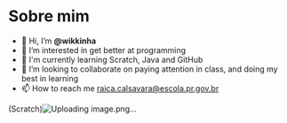 # Sobre mim
- 👋 Hi, I’m **@wikkinha**
- 👀 I’m interested in get better at programming
- 🌱 I'm currently learning Scratch, Java and GitHub
- 💞️ I’m looking to collaborate on 
paying attention in class, and doing my best in learning
- 📫 How to reach me raica.calsavara@escola.pr.gov.br

 (Scratch)![Uploading image.png…]()




<!---
wikkinha/wikkinha is a ✨ special ✨ repository because its `README.md` (this file) appears on your GitHub profile.
You can click the Preview link to take a look at your changes.
--->
